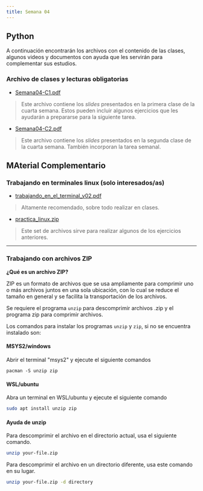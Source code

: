 ```yaml
---
title: Semana 04
---
```

## Python

A continuación encontrarán los archivos con el contenido de las clases, algunos videos y documentos con ayuda que les servirán para complementar sus estudios.

### Archivo de clases y lecturas obligatorias


* [Semana04-C1.pdf](/lectures/Semana04-C1.pdf)
> Este archivo contiene los *slides* presentados en la primera clase de la cuarta semana. Estos pueden incluir algunos ejercicios que les ayudarán a prepararse para la siguiente tarea.

* [Semana04-C2.pdf](/lectures/Semana04-C2.pdf)
> Este archivo contiene los *slides* presentados en la segunda clase de la cuarta semana. También incorporan la tarea semanal.

## MAterial Complementario

### Trabajando en terminales linux (solo interesados/as)

* [trabajando\_en\_el\_terminal\_v02.pdf](/others/s04/trabajando_en_el_terminal_v02.pdf)
> Altamente recomendado, sobre todo realizar en clases.
* [practica_linux.zip](/others/s04/practica_linux.zip)
> Este set de archivos sirve para realizar algunos de los ejercicios anteriores.

----------------------

### Trabajando con archivos ZIP

**¿Qué es un archivo ZIP?**

ZIP es un formato de archivos que se usa ampliamente para comprimir uno o más archivos juntos en una sola ubicación, con lo cual se reduce el tamaño en general y se facilita la transportación de los archivos.

Se requiere el programa `unzip` para descomprimir archivos .zip y el programa zip para comprimir archivos.

Los comandos para instalar los programas `unzip` y `zip`, si no se encuentra instalado son:

#### MSYS2/windows

Abrir el terminal "msys2" y ejecute el siguiente comandos    

```
pacman -S unzip zip
```

#### **WSL/ubuntu**

Abra un terminal en WSL/ubuntu y ejecute el siguiente comando

```bash
sudo apt install unzip zip  
```

#### **Ayuda de unzip**

Para descomprimir el archivo en el directorio actual, usa el siguiente comando.

```bash
unzip your-file.zip  
```


Para descomprimir el archivo en un directorio diferente, usa este comando en su lugar.

```bash
unzip your-file.zip -d directory
```

